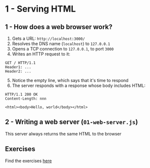 # 1 - Serving HTML

## 1 - How does a web browser work?

1. Gets a URL: `http://localhost:3000/`
2. Resolves the DNS name (`localhost`) to `127.0.0.1`
3. Opens a TCP connection to `127.0.0.1`, to port `3000`
4. Writes an HTTP request to it:

```
GET / HTTP/1.1
Header1: ...
Header2: ...

```
5. Notice the empty line, which says that it's time to respond
6. The server responds with a response whose body includes HTML:

```
HTTP/1.1 200 OK
Content-Length: nnn

<html><body>Hello, world</body></html>
```

## 2 - Writing a web server (`01-web-server.js`)

This server always returns the same HTML to the browser

## Exercises

Find the exercises [here](../../exercises/01-serving-html-ex/README.md)
